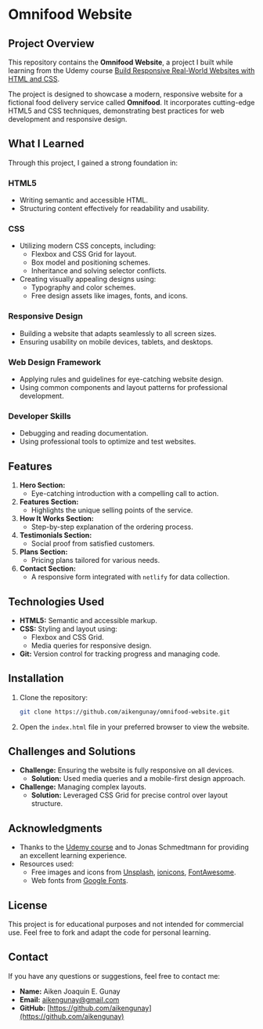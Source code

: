 # Omnifood Website

## Project Overview
This repository contains the **Omnifood Website**, a project I built while learning from the Udemy course [Build Responsive Real-World Websites with HTML and CSS](https://www.udemy.com/course/design-and-develop-a-killer-website-with-html5-and-css3/?utm_campaign=website1010&utm_medium=website1010&utm_source=mycoupon&couponCode=KEEPLEARNING).

The project is designed to showcase a modern, responsive website for a fictional food delivery service called **Omnifood**. It incorporates cutting-edge HTML5 and CSS techniques, demonstrating best practices for web development and responsive design.

## What I Learned

Through this project, I gained a strong foundation in:

### **HTML5**
- Writing semantic and accessible HTML.
- Structuring content effectively for readability and usability.

### **CSS**
- Utilizing modern CSS concepts, including:
  - Flexbox and CSS Grid for layout.
  - Box model and positioning schemes.
  - Inheritance and solving selector conflicts.
- Creating visually appealing designs using:
  - Typography and color schemes.
  - Free design assets like images, fonts, and icons.

### **Responsive Design**
- Building a website that adapts seamlessly to all screen sizes.
- Ensuring usability on mobile devices, tablets, and desktops.

### **Web Design Framework**
- Applying rules and guidelines for eye-catching website design.
- Using common components and layout patterns for professional development.

### **Developer Skills**
- Debugging and reading documentation.
- Using professional tools to optimize and test websites.

## Features
1. **Hero Section:**
   - Eye-catching introduction with a compelling call to action.
2. **Features Section:**
   - Highlights the unique selling points of the service.
3. **How It Works Section:**
   - Step-by-step explanation of the ordering process.
4. **Testimonials Section:**
   - Social proof from satisfied customers.
5. **Plans Section:**
   - Pricing plans tailored for various needs.
6. **Contact Section:**
   - A responsive form integrated with `netlify` for data collection.

## Technologies Used
- **HTML5:** Semantic and accessible markup.
- **CSS:** Styling and layout using:
  - Flexbox and CSS Grid.
  - Media queries for responsive design.
- **Git:** Version control for tracking progress and managing code.

## Installation
1. Clone the repository:
   ```bash
   git clone https://github.com/aikengunay/omnifood-website.git
   ```
2. Open the `index.html` file in your preferred browser to view the website.

## Challenges and Solutions
- **Challenge:** Ensuring the website is fully responsive on all devices.
  - **Solution:** Used media queries and a mobile-first design approach.
- **Challenge:** Managing complex layouts.
  - **Solution:** Leveraged CSS Grid for precise control over layout structure.

## Acknowledgments
- Thanks to the [Udemy course](https://www.udemy.com/course/design-and-develop-a-killer-website-with-html5-and-css3/?utm_campaign=website1010&utm_medium=website1010&utm_source=mycoupon&couponCode=KEEPLEARNING) and to Jonas Schmedtmann for providing an excellent learning experience.
- Resources used:
  - Free images and icons from [Unsplash](https://unsplash.com), [ionicons](https://ionic.io/ionicons), [FontAwesome](https://fontawesome.com).
  - Web fonts from [Google Fonts](https://fonts.google.com).

## License
This project is for educational purposes and not intended for commercial use. Feel free to fork and adapt the code for personal learning.

## Contact
If you have any questions or suggestions, feel free to contact me:
- **Name:** Aiken Joaquin E. Gunay
- **Email:** aikengunay@gmail.com
- **GitHub:** [https://github.com/aikengunay](https://github.com/aikengunay)

